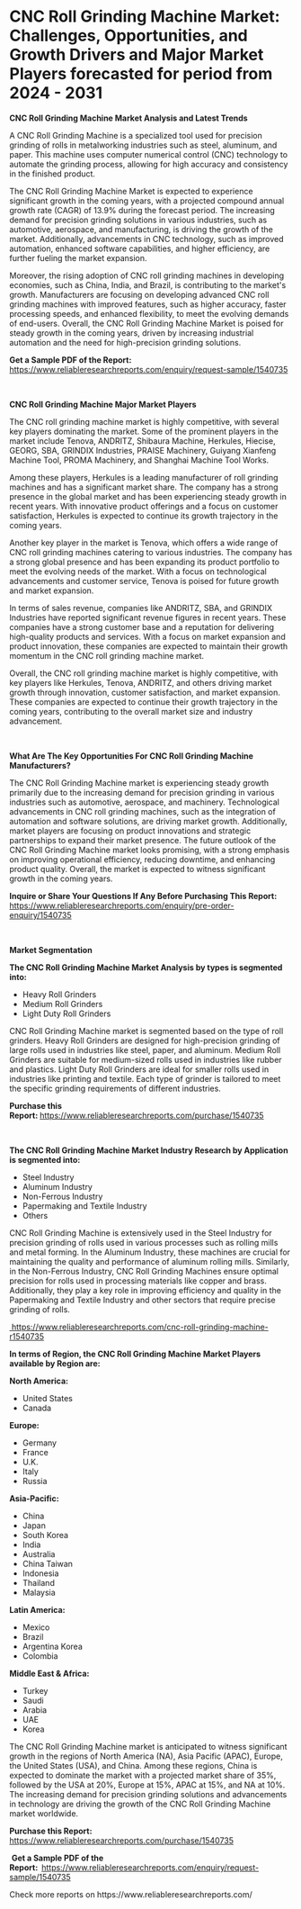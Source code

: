 <p><h1>CNC Roll Grinding Machine Market: Challenges, Opportunities, and Growth Drivers and Major Market Players forecasted for period from 2024 - 2031</h1></p><p><strong>CNC Roll Grinding Machine Market Analysis and Latest Trends</strong></p>
<p><p>A CNC Roll Grinding Machine is a specialized tool used for precision grinding of rolls in metalworking industries such as steel, aluminum, and paper. This machine uses computer numerical control (CNC) technology to automate the grinding process, allowing for high accuracy and consistency in the finished product.</p><p>The CNC Roll Grinding Machine Market is expected to experience significant growth in the coming years, with a projected compound annual growth rate (CAGR) of 13.9% during the forecast period. The increasing demand for precision grinding solutions in various industries, such as automotive, aerospace, and manufacturing, is driving the growth of the market. Additionally, advancements in CNC technology, such as improved automation, enhanced software capabilities, and higher efficiency, are further fueling the market expansion.</p><p>Moreover, the rising adoption of CNC roll grinding machines in developing economies, such as China, India, and Brazil, is contributing to the market's growth. Manufacturers are focusing on developing advanced CNC roll grinding machines with improved features, such as higher accuracy, faster processing speeds, and enhanced flexibility, to meet the evolving demands of end-users. Overall, the CNC Roll Grinding Machine Market is poised for steady growth in the coming years, driven by increasing industrial automation and the need for high-precision grinding solutions.</p></p>
<p><strong>Get a Sample PDF of the Report:&nbsp;</strong> <a href="https://www.reliableresearchreports.com/enquiry/request-sample/1540735">https://www.reliableresearchreports.com/enquiry/request-sample/1540735</a></p>
<p>&nbsp;</p>
<p><strong>CNC Roll Grinding Machine Major Market Players</strong></p>
<p><p>The CNC roll grinding machine market is highly competitive, with several key players dominating the market. Some of the prominent players in the market include Tenova, ANDRITZ, Shibaura Machine, Herkules, Hiecise, GEORG, SBA, GRINDIX Industries, PRAISE Machinery, Guiyang Xianfeng Machine Tool, PROMA Machinery, and Shanghai Machine Tool Works. </p><p>Among these players, Herkules is a leading manufacturer of roll grinding machines and has a significant market share. The company has a strong presence in the global market and has been experiencing steady growth in recent years. With innovative product offerings and a focus on customer satisfaction, Herkules is expected to continue its growth trajectory in the coming years.</p><p>Another key player in the market is Tenova, which offers a wide range of CNC roll grinding machines catering to various industries. The company has a strong global presence and has been expanding its product portfolio to meet the evolving needs of the market. With a focus on technological advancements and customer service, Tenova is poised for future growth and market expansion.</p><p>In terms of sales revenue, companies like ANDRITZ, SBA, and GRINDIX Industries have reported significant revenue figures in recent years. These companies have a strong customer base and a reputation for delivering high-quality products and services. With a focus on market expansion and product innovation, these companies are expected to maintain their growth momentum in the CNC roll grinding machine market.</p><p>Overall, the CNC roll grinding machine market is highly competitive, with key players like Herkules, Tenova, ANDRITZ, and others driving market growth through innovation, customer satisfaction, and market expansion. These companies are expected to continue their growth trajectory in the coming years, contributing to the overall market size and industry advancement.</p></p>
<p>&nbsp;</p>
<p><strong>What Are The Key Opportunities For CNC Roll Grinding Machine Manufacturers?</strong></p>
<p><p>The CNC Roll Grinding Machine market is experiencing steady growth primarily due to the increasing demand for precision grinding in various industries such as automotive, aerospace, and machinery. Technological advancements in CNC roll grinding machines, such as the integration of automation and software solutions, are driving market growth. Additionally, market players are focusing on product innovations and strategic partnerships to expand their market presence. The future outlook of the CNC Roll Grinding Machine market looks promising, with a strong emphasis on improving operational efficiency, reducing downtime, and enhancing product quality. Overall, the market is expected to witness significant growth in the coming years.</p></p>
<p><strong>Inquire or Share Your Questions If Any Before Purchasing This Report:</strong> <a href="https://www.reliableresearchreports.com/enquiry/pre-order-enquiry/1540735">https://www.reliableresearchreports.com/enquiry/pre-order-enquiry/1540735</a></p>
<p>&nbsp;</p>
<p><strong>Market Segmentation</strong></p>
<p><strong>The CNC Roll Grinding Machine Market Analysis by types is segmented into:</strong></p>
<p><ul><li>Heavy Roll Grinders</li><li>Medium Roll Grinders</li><li>Light Duty Roll Grinders</li></ul></p>
<p><p>CNC Roll Grinding Machine market is segmented based on the type of roll grinders. Heavy Roll Grinders are designed for high-precision grinding of large rolls used in industries like steel, paper, and aluminum. Medium Roll Grinders are suitable for medium-sized rolls used in industries like rubber and plastics. Light Duty Roll Grinders are ideal for smaller rolls used in industries like printing and textile. Each type of grinder is tailored to meet the specific grinding requirements of different industries.</p></p>
<p><strong>Purchase this Report:&nbsp;</strong><a href="https://www.reliableresearchreports.com/purchase/1540735">https://www.reliableresearchreports.com/purchase/1540735</a></p>
<p>&nbsp;</p>
<p><strong>The CNC Roll Grinding Machine Market Industry Research by Application is segmented into:</strong></p>
<p><ul><li>Steel Industry</li><li>Aluminum Industry</li><li>Non-Ferrous Industry</li><li>Papermaking and Textile Industry</li><li>Others</li></ul></p>
<p><p>CNC Roll Grinding Machine is extensively used in the Steel Industry for precision grinding of rolls used in various processes such as rolling mills and metal forming. In the Aluminum Industry, these machines are crucial for maintaining the quality and performance of aluminum rolling mills. Similarly, in the Non-Ferrous Industry, CNC Roll Grinding Machines ensure optimal precision for rolls used in processing materials like copper and brass. Additionally, they play a key role in improving efficiency and quality in the Papermaking and Textile Industry and other sectors that require precise grinding of rolls.</p></p>
<p><a href="https://www.reliableresearchreports.com/cnc-roll-grinding-machine-r1540735">&nbsp;https://www.reliableresearchreports.com/cnc-roll-grinding-machine-r1540735</a></p>
<p><strong>In terms of Region, the CNC Roll Grinding Machine Market Players available by Region are:</strong></p>
<p>
    <p> <strong> North America: </strong>
        <ul>
            <li>United States</li>
            <li>Canada</li>
        </ul>
        </p> 
    <p> <strong> Europe: </strong>
        <ul>
            <li>Germany</li>
            <li>France</li>
            <li>U.K.</li>
            <li>Italy</li>
            <li>Russia</li>
        </ul>
        </p> 
    <p> <strong> Asia-Pacific: </strong>
        <ul>
            <li>China</li>
            <li>Japan</li>
            <li>South Korea</li>
            <li>India</li>
            <li>Australia</li>
            <li>China Taiwan</li>
            <li>Indonesia</li>
            <li>Thailand</li>
            <li>Malaysia</li>
        </ul>
        </p> 
    <p> <strong> Latin America: </strong>
        <ul>
            <li>Mexico</li>
            <li>Brazil</li>
            <li>Argentina Korea</li>
            <li>Colombia</li>
        </ul>
        </p> 
    <p> <strong> Middle East & Africa: </strong>
        <ul>
            <li>Turkey</li>
            <li>Saudi</li>
            <li>Arabia</li>
            <li>UAE</li>
            <li>Korea</li>
        </ul>
    </p>
    </p>
<p><p>The CNC Roll Grinding Machine market is anticipated to witness significant growth in the regions of North America (NA), Asia Pacific (APAC), Europe, the United States (USA), and China. Among these regions, China is expected to dominate the market with a projected market share of 35%, followed by the USA at 20%, Europe at 15%, APAC at 15%, and NA at 10%. The increasing demand for precision grinding solutions and advancements in technology are driving the growth of the CNC Roll Grinding Machine market worldwide.</p></p>
<p><strong>Purchase this Report: </strong><a href="https://www.reliableresearchreports.com/purchase/1540735">https://www.reliableresearchreports.com/purchase/1540735</a></p>
<p>&nbsp;<strong>Get a Sample PDF of the Report:&nbsp;&nbsp;</strong><a href="https://www.reliableresearchreports.com/enquiry/request-sample/1540735">https://www.reliableresearchreports.com/enquiry/request-sample/1540735</a></p>
<p><strong></strong></p>
<p>Check more reports on https://www.reliableresearchreports.com/</p>